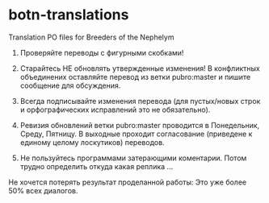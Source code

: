 # botn-translations
Translation PO files for Breeders of the Nephelym

1. Проверяйте переводы с фигурными скобками!

2. Старайтесь НЕ обновлять утвержденные изменения! В конфликтных объединених оставляйте перевод из ветки pubro:master и пишите сообщение для обсуждения.

3. Всегда подписывайте изменения перевода (для пустых/новых строк и орфографических исправлений это не обязательно).

3. Ревизия обновлений ветки pubro:master проводится в Понедельник, Среду, Пятницу.
   В выходные проходит согласование (приведене к единому целому лоскутиков) переводов.

4. Не пользуйтесь программами затерающими коментарии. Потом трудно определить откуда какая реплика ...

Не хочется потерять результат проделанной работы: Это уже более 50% всех диалогов.
